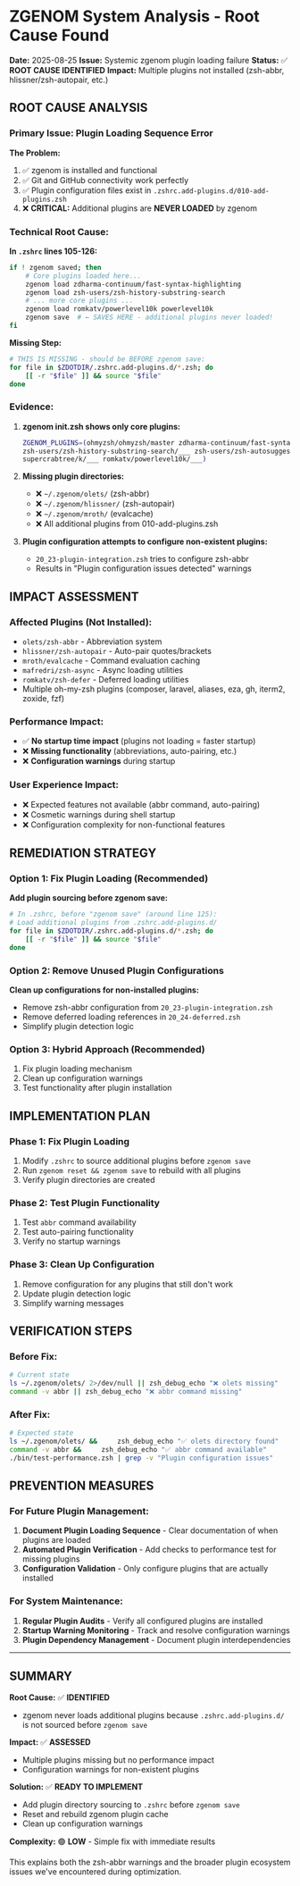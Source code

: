 # ZGENOM System Analysis - Root Cause Found

**Date:** 2025-08-25
**Issue:** Systemic zgenom plugin loading failure
**Status:** ✅ **ROOT CAUSE IDENTIFIED**
**Impact:** Multiple plugins not installed (zsh-abbr, hlissner/zsh-autopair, etc.)

## **ROOT CAUSE ANALYSIS**

### **Primary Issue: Plugin Loading Sequence Error**

**The Problem:**
1. ✅ zgenom is installed and functional
2. ✅ Git and GitHub connectivity work perfectly
3. ✅ Plugin configuration files exist in `.zshrc.add-plugins.d/010-add-plugins.zsh`
4. ❌ **CRITICAL:** Additional plugins are **NEVER LOADED** by zgenom

### **Technical Root Cause:**

**In `.zshrc` lines 105-126:**
```bash
if ! zgenom saved; then
    # Core plugins loaded here...
    zgenom load zdharma-continuum/fast-syntax-highlighting
    zgenom load zsh-users/zsh-history-substring-search
    # ... more core plugins ...
    zgenom load romkatv/powerlevel10k powerlevel10k
    zgenom save  # ← SAVES HERE - additional plugins never loaded!
fi
```

**Missing Step:**
```bash
# THIS IS MISSING - should be BEFORE zgenom save:
for file in $ZDOTDIR/.zshrc.add-plugins.d/*.zsh; do
    [[ -r "$file" ]] && source "$file"
done
```

### **Evidence:**

1. **zgenom init.zsh shows only core plugins:**
   ```bash
   ZGENOM_PLUGINS=(ohmyzsh/ohmyzsh/master zdharma-continuum/fast-syntax-highlighting/___
   zsh-users/zsh-history-substring-search/___ zsh-users/zsh-autosuggestions/___
   supercrabtree/k/___ romkatv/powerlevel10k/___)
   ```

2. **Missing plugin directories:**
   - ❌ `~/.zgenom/olets/` (zsh-abbr)
   - ❌ `~/.zgenom/hlissner/` (zsh-autopair)
   - ❌ `~/.zgenom/mroth/` (evalcache)
   - ❌ All additional plugins from 010-add-plugins.zsh

3. **Plugin configuration attempts to configure non-existent plugins:**
   - `20_23-plugin-integration.zsh` tries to configure zsh-abbr
   - Results in "Plugin configuration issues detected" warnings

## **IMPACT ASSESSMENT**

### **Affected Plugins (Not Installed):**
- `olets/zsh-abbr` - Abbreviation system
- `hlissner/zsh-autopair` - Auto-pair quotes/brackets
- `mroth/evalcache` - Command evaluation caching
- `mafredri/zsh-async` - Async loading utilities
- `romkatv/zsh-defer` - Deferred loading utilities
- Multiple oh-my-zsh plugins (composer, laravel, aliases, eza, gh, iterm2, zoxide, fzf)

### **Performance Impact:**
- ✅ **No startup time impact** (plugins not loading = faster startup)
- ❌ **Missing functionality** (abbreviations, auto-pairing, etc.)
- ❌ **Configuration warnings** during startup

### **User Experience Impact:**
- ❌ Expected features not available (abbr command, auto-pairing)
- ❌ Cosmetic warnings during shell startup
- ❌ Configuration complexity for non-functional features

## **REMEDIATION STRATEGY**

### **Option 1: Fix Plugin Loading (Recommended)**
**Add plugin sourcing before zgenom save:**
```bash
# In .zshrc, before "zgenom save" (around line 125):
# Load additional plugins from .zshrc.add-plugins.d/
for file in $ZDOTDIR/.zshrc.add-plugins.d/*.zsh; do
    [[ -r "$file" ]] && source "$file"
done
```

### **Option 2: Remove Unused Plugin Configurations**
**Clean up configurations for non-installed plugins:**
- Remove zsh-abbr configuration from `20_23-plugin-integration.zsh`
- Remove deferred loading references in `20_24-deferred.zsh`
- Simplify plugin detection logic

### **Option 3: Hybrid Approach (Recommended)**
1. Fix plugin loading mechanism
2. Clean up configuration warnings
3. Test functionality after plugin installation

## **IMPLEMENTATION PLAN**

### **Phase 1: Fix Plugin Loading**
1. Modify `.zshrc` to source additional plugins before `zgenom save`
2. Run `zgenom reset && zgenom save` to rebuild with all plugins
3. Verify plugin directories are created

### **Phase 2: Test Plugin Functionality**
1. Test `abbr` command availability
2. Test auto-pairing functionality
3. Verify no startup warnings

### **Phase 3: Clean Up Configuration**
1. Remove configuration for any plugins that still don't work
2. Update plugin detection logic
3. Simplify warning messages

## **VERIFICATION STEPS**

### **Before Fix:**
```bash
# Current state
ls ~/.zgenom/olets/ 2>/dev/null || zsh_debug_echo "❌ olets missing"
command -v abbr || zsh_debug_echo "❌ abbr command missing"
```

### **After Fix:**
```bash
# Expected state
ls ~/.zgenom/olets/ &&     zsh_debug_echo "✅ olets directory found"
command -v abbr &&     zsh_debug_echo "✅ abbr command available"
./bin/test-performance.zsh | grep -v "Plugin configuration issues"
```

## **PREVENTION MEASURES**

### **For Future Plugin Management:**
1. **Document Plugin Loading Sequence** - Clear documentation of when plugins are loaded
2. **Automated Plugin Verification** - Add checks to performance test for missing plugins
3. **Configuration Validation** - Only configure plugins that are actually installed

### **For System Maintenance:**
1. **Regular Plugin Audits** - Verify all configured plugins are installed
2. **Startup Warning Monitoring** - Track and resolve configuration warnings
3. **Plugin Dependency Management** - Document plugin interdependencies

---

## **SUMMARY**

**Root Cause:** ✅ **IDENTIFIED**
- zgenom never loads additional plugins because `.zshrc.add-plugins.d/` is not sourced before `zgenom save`

**Impact:** ✅ **ASSESSED**
- Multiple plugins missing but no performance impact
- Configuration warnings for non-existent plugins

**Solution:** ✅ **READY TO IMPLEMENT**
- Add plugin directory sourcing to `.zshrc` before `zgenom save`
- Reset and rebuild zgenom plugin cache
- Clean up configuration warnings

**Complexity:** 🟢 **LOW** - Simple fix with immediate results

This explains both the zsh-abbr warnings and the broader plugin ecosystem issues we've encountered during optimization.
